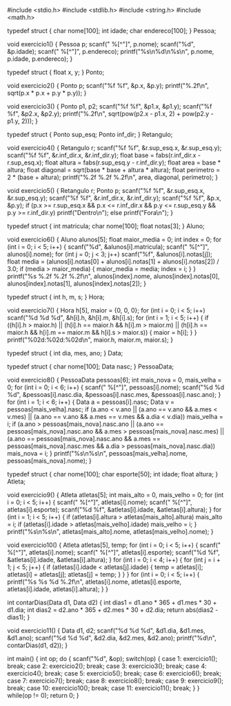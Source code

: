 #include <stdio.h>
#include <stdlib.h>
#include <string.h>
#include <math.h>

typedef struct {
    char nome[100];
    int idade;
    char endereco[100];
} Pessoa;

void exercicio1() {
    Pessoa p;
    scanf(" %[^"]", p.nome);
    scanf("%d", &p.idade);
    scanf(" %[^"]", p.endereco);
    printf("%s\n%d\n%s\n", p.nome, p.idade, p.endereco);
}

typedef struct {
    float x, y;
} Ponto;

void exercicio2() {
    Ponto p;
    scanf("%f %f", &p.x, &p.y);
    printf("%.2f\n", sqrt(p.x * p.x + p.y * p.y));
}

void exercicio3() {
    Ponto p1, p2;
    scanf("%f %f", &p1.x, &p1.y);
    scanf("%f %f", &p2.x, &p2.y);
    printf("%.2f\n", sqrt(pow(p2.x - p1.x, 2) + pow(p2.y - p1.y, 2)));
}

typedef struct {
    Ponto sup_esq;
    Ponto inf_dir;
} Retangulo;

void exercicio4() {
    Retangulo r;
    scanf("%f %f", &r.sup_esq.x, &r.sup_esq.y);
    scanf("%f %f", &r.inf_dir.x, &r.inf_dir.y);
    float base = fabs(r.inf_dir.x - r.sup_esq.x);
    float altura = fabs(r.sup_esq.y - r.inf_dir.y);
    float area = base * altura;
    float diagonal = sqrt(base * base + altura * altura);
    float perimetro = 2 * (base + altura);
    printf("%.2f %.2f %.2f\n", area, diagonal, perimetro);
}

void exercicio5() {
    Retangulo r;
    Ponto p;
    scanf("%f %f", &r.sup_esq.x, &r.sup_esq.y);
    scanf("%f %f", &r.inf_dir.x, &r.inf_dir.y);
    scanf("%f %f", &p.x, &p.y);
    if (p.x >= r.sup_esq.x && p.x <= r.inf_dir.x && p.y <= r.sup_esq.y && p.y >= r.inf_dir.y)
        printf("Dentro\n");
    else
        printf("Fora\n");
}

typedef struct {
    int matricula;
    char nome[100];
    float notas[3];
} Aluno;

void exercicio6() {
    Aluno alunos[5];
    float maior_media = 0;
    int index = 0;
    for (int i = 0; i < 5; i++) {
        scanf("%d", &alunos[i].matricula);
        scanf(" %[^"]", alunos[i].nome);
        for (int j = 0; j < 3; j++) scanf("%f", &alunos[i].notas[j]);
        float media = (alunos[i].notas[0] + alunos[i].notas[1] + alunos[i].notas[2]) / 3.0;
        if (media > maior_media) {
            maior_media = media;
            index = i;
        }
    }
    printf("%s %.2f %.2f %.2f\n", alunos[index].nome,
        alunos[index].notas[0], alunos[index].notas[1], alunos[index].notas[2]);
}

typedef struct {
    int h, m, s;
} Hora;

void exercicio7() {
    Hora h[5], maior = {0, 0, 0};
    for (int i = 0; i < 5; i++) scanf("%d %d %d", &h[i].h, &h[i].m, &h[i].s);
    for (int i = 1; i < 5; i++) {
        if ((h[i].h > maior.h) ||
            (h[i].h == maior.h && h[i].m > maior.m) ||
            (h[i].h == maior.h && h[i].m == maior.m && h[i].s > maior.s)) {
            maior = h[i];
        }
    }
    printf("%02d:%02d:%02d\n", maior.h, maior.m, maior.s);
}

typedef struct {
    int dia, mes, ano;
} Data;

typedef struct {
    char nome[100];
    Data nasc;
} PessoaData;

void exercicio8() {
    PessoaData pessoas[6];
    int mais_nova = 0, mais_velha = 0;
    for (int i = 0; i < 6; i++) {
        scanf(" %[^"]", pessoas[i].nome);
        scanf("%d %d %d", &pessoas[i].nasc.dia, &pessoas[i].nasc.mes, &pessoas[i].nasc.ano);
    }
    for (int i = 1; i < 6; i++) {
        Data a = pessoas[i].nasc;
        Data v = pessoas[mais_velha].nasc;
        if (a.ano < v.ano || (a.ano == v.ano && a.mes < v.mes) || (a.ano == v.ano && a.mes == v.mes && a.dia < v.dia))
            mais_velha = i;
        if (a.ano > pessoas[mais_nova].nasc.ano || (a.ano == pessoas[mais_nova].nasc.ano && a.mes > pessoas[mais_nova].nasc.mes) || (a.ano == pessoas[mais_nova].nasc.ano && a.mes == pessoas[mais_nova].nasc.mes && a.dia > pessoas[mais_nova].nasc.dia))
            mais_nova = i;
    }
    printf("%s\n%s\n", pessoas[mais_velha].nome, pessoas[mais_nova].nome);
}

typedef struct {
    char nome[100];
    char esporte[50];
    int idade;
    float altura;
} Atleta;

void exercicio9() {
    Atleta atletas[5];
    int mais_alto = 0, mais_velho = 0;
    for (int i = 0; i < 5; i++) {
        scanf(" %[^"]", atletas[i].nome);
        scanf(" %[^"]", atletas[i].esporte);
        scanf("%d %f", &atletas[i].idade, &atletas[i].altura);
    }
    for (int i = 1; i < 5; i++) {
        if (atletas[i].altura > atletas[mais_alto].altura) mais_alto = i;
        if (atletas[i].idade > atletas[mais_velho].idade) mais_velho = i;
    }
    printf("%s\n%s\n", atletas[mais_alto].nome, atletas[mais_velho].nome);
}

void exercicio10() {
    Atleta atletas[5], temp;
    for (int i = 0; i < 5; i++) {
        scanf(" %[^"]", atletas[i].nome);
        scanf(" %[^"]", atletas[i].esporte);
        scanf("%d %f", &atletas[i].idade, &atletas[i].altura);
    }
    for (int i = 0; i < 4; i++) {
        for (int j = i + 1; j < 5; j++) {
            if (atletas[i].idade < atletas[j].idade) {
                temp = atletas[i];
                atletas[i] = atletas[j];
                atletas[j] = temp;
            }
        }
    }
    for (int i = 0; i < 5; i++) {
        printf("%s %s %d %.2f\n", atletas[i].nome, atletas[i].esporte, atletas[i].idade, atletas[i].altura);
    }
}

int contarDias(Data d1, Data d2) {
    int dias1 = d1.ano * 365 + d1.mes * 30 + d1.dia;
    int dias2 = d2.ano * 365 + d2.mes * 30 + d2.dia;
    return abs(dias2 - dias1);
}

void exercicio11() {
    Data d1, d2;
    scanf("%d %d %d", &d1.dia, &d1.mes, &d1.ano);
    scanf("%d %d %d", &d2.dia, &d2.mes, &d2.ano);
    printf("%d\n", contarDias(d1, d2));
}

int main() {
    int op;
    do {
        scanf("%d", &op);
        switch(op) {
            case 1: exercicio1(); break;
            case 2: exercicio2(); break;
            case 3: exercicio3(); break;
            case 4: exercicio4(); break;
            case 5: exercicio5(); break;
            case 6: exercicio6(); break;
            case 7: exercicio7(); break;
            case 8: exercicio8(); break;
            case 9: exercicio9(); break;
            case 10: exercicio10(); break;
            case 11: exercicio11(); break;
        }
    } while(op != 0);
    return 0;
}
